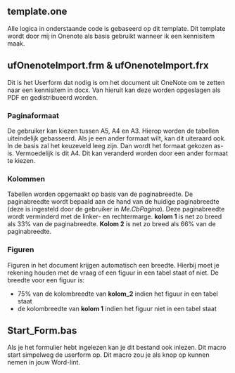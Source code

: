 ## template.one
Alle logica in onderstaande code is gebaseerd op dit template. Dit template wordt door mij in Onenote als basis gebruikt wanneer ik een kennisitem maak.

## ufOnenoteImport.frm & ufOnenoteImport.frx
Dit is het Userform dat nodig is om het document uit OneNote om te zetten naar een kennisitem in docx. Van hieruit kan deze worden opgeslagen als PDF en gedistribueerd worden. 

### Paginaformaat
De gebruiker kan kiezen tussen A5, A4 en A3. Hierop worden de tabellen uiteindelijk gebasseerd. Als je een ander formaat wilt, kan dit uiteraard ook. In de basis zal het keuzeveld leeg zijn. Dan wordt het formaat gekozen as-is. Vermoedelijk is dit A4. Dit kan veranderd worden door een ander formaat te kiezen.

### Kolommen
Tabellen worden opgemaakt op basis van de paginabreedte. De paginabreedte wordt bepaald aan de hand van de huidige paginabreedte (deze is ingesteld door de gebruiker in *Me.CbPagina*). Deze paginabreedte wordt verminderd met de linker- en rechtermarge. **kolom 1** is net zo breed als 33% van de paginabreedte. **Kolom 2** is net zo breed als 66% van de paginabreedte. 

### Figuren
Figuren in het document krijgen automatisch een breedte. Hierbij moet je rekening houden met de vraag of een figuur in een tabel staat of niet. De breedte voor een figuur is:
 
- 75% van de kolombreedte van **kolom_2** indien het figuur in een tabel staat
- de kolombreedte van **kolom 1** indien het figuur niet in een tabel staat

## Start_Form.bas
Als je het formulier hebt ingelezen kan je dit bestand ook inlezen. Dit macro start simpelweg de userform op. Dit macro zou je als knop op kunnen nemen in jouw Word-lint. 